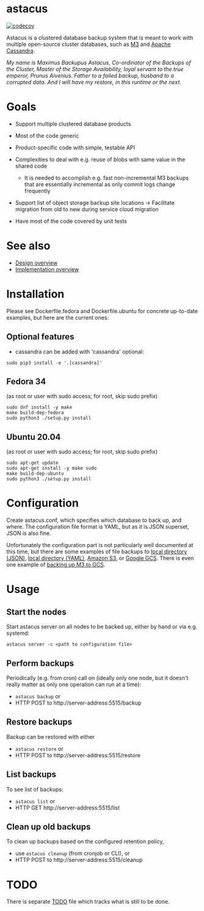 # astacus

[![codecov](https://codecov.io/gh/Aiven-Open/astacus/branch/main/graph/badge.svg)](https://codecov.io/gh/Aiven-Open/astacus)

Astacus is a clustered database backup system that is meant to work with
multiple open-source cluster databases, such as
[M3](https://github.com/m3db/m3/) and
[Apache Cassandra](https://cassandra.apache.org).

_My name is Maximus Backupus Astacus, Co-ordinator of the Backups of the
Cluster, Master  of the Storage Availability, loyal servant to the true
emperor, Prunus Aivenius. Father to a failed backup, husband to a corrupted
data. And I will have my restore, in this runtime or the next._

# Goals

- Support multiple clustered database products
- Most of the code generic
- Product-specific code with simple, testable API

- Complexities to deal with e.g. reuse of blobs with same value in the
shared code
    - It is needed to accomplish e.g. fast non-incremental M3 backups that are
    essentially incremental as only commit logs change frequently

- Support list of object storage backup site locations -> Facilitate
  migration from old to new during service cloud migration

- Have most of the code covered by unit tests

# See also

- [Design overview](doc/design/overview.md)
- [Implementation overview](doc/design/implementation.md)

# Installation

Please see Dockerfile.fedora and Dockerfile.ubuntu for concrete up-to-date
examples, but here are the current ones:

## Optional features

- cassandra can be added with 'cassandra' optional:
```
sudo pip3 install -e '.[cassandra]'
```



## Fedora 34

(as root or user with sudo access; for root, skip sudo prefix)

```
sudo dnf install -y make
make build-dep-fedora
sudo python3 ./setup.py install
```

## Ubuntu 20.04

(as root or user with sudo access; for root, skip sudo prefix)

```
sudo apt-get update
sudo apt-get install -y make sudo
make build-dep-ubuntu
sudo python3 ./setup.py install
```


# Configuration

Create astacus.conf, which specifies which database to back up, and where.
The configuration file format is YAML, but as it is JSON superset, JSON is
also fine.

Unfortunately the configuration part is not particularly well documented at
this time, but there are some examples of file backups to
[local directory (JSON)](examples/astacus-files-local.json),
[local directory (YAML)](examples/astacus-files-local.yaml), [Amazon S3](examples/astacus-files-s3.json), or
[Google GCS](examples/astacus-files-gcs.json). There is even one example of
[backing up M3 to GCS](examples/astacus-m3-gcs.json).


# Usage

## Start the nodes

Start astacus server on all nodes to be backed up, either by hand or via
e.g. systemd:

`astacus server -c <path to configuration file>`

## Perform backups

Periodically (e.g. from cron) call on (ideally only one node, but it
doesn't really matter as only one operation can run at a time):

- `astacus backup` or
- HTTP POST to http://server-address:5515/backup


## Restore backups

Backup can be restored with either

- `astacus restore` or
- HTTP POST to http://server-address:5515/restore

## List backups

To see list of backups:

- `astacus list` or
- HTTP GET http://server-address:5515/list

## Clean up old backups

To clean up backups based on the configured retention policy,

- use `astacus cleanup` (from cronjob or CLI), or
- HTTP POST to http://server-address:5515/cleanup


# TODO

There is separate [TODO](TODO.md) file which tracks what is still to be done.
